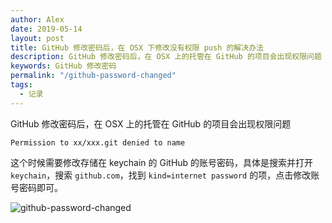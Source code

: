 ```yaml
---
author: Alex
date: 2019-05-14
layout: post
title: GitHub 修改密码后，在 OSX 下修改没有权限 push 的解决办法
description: GitHub 修改密码后，在 OSX 上的托管在 GitHub 的项目会出现权限问题
keywords: GitHub 修改密码
permalink: "/github-password-changed"
tags:
  - 记录
---
```


GitHub 修改密码后，在 OSX 上的托管在 GitHub 的项目会出现权限问题

```shell
Permission to xx/xxx.git denied to name
```

这个时候需要修改存储在 keychain 的 GitHub 的账号密码，具体是搜索并打开 `keychain`，搜索 `github.com`，找到 `kind=internet password` 的项，点击修改账号密码即可。

![github-password-changed](/assets/images/other/github-password-changed.jpg)
